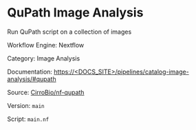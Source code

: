 # QuPath Image Analysis

Run QuPath script on a collection of images


Workflow Engine: Nextflow


Category: Image Analysis


Documentation: [https://<DOCS_SITE>/pipelines/catalog-image-analysis/#qupath](https://<DOCS_SITE>/pipelines/catalog-image-analysis/#qupath)


Source: [CirroBio/nf-qupath](CirroBio/nf-qupath)


Version: `main`


Script: `main.nf`
